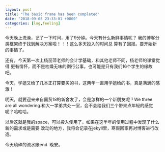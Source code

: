 ```yaml
---
layout: post
title: "The basic frame has been completed"
date: "2018-09-05 23:33:01 +0800"
categories: [log,feeling]
---
```

<p>
今天晚上洗澡，记了一下时间，用了9分钟。今天有什么新鲜事情呢？
我的博客分类框架终于找到解决方案啦<!--more-->！！！这么多天投入的时间总
算有了回报。要开始新的事情了。
</p>
<p>
还有，今天第一次上杨丽萍老师的会计学基础，和其他老师不同，杨老师的课堂觉得
更有情怀，而不是枯燥无味的例行公事。也可能是只有我们16个学生的缘故吧。</p>
<p>
今天，学姐又给了几本正打算要买的书，这两年一直用学姐给的书，真是满满的感激！
</p>
<p>
明天，就要迎来来自国贸18的新舍友了，会是怎样的一个新朋友呢？We three are all
wondering.和大一学弟共处一室，会不会给我们三个带来点年轻的感觉呢？哈哈哈。
</p>
<p>
以后这就是我的space，可以投入使用了。如果在这半年的使用过程中发现了什么新的需求或是需要
改动的地方，我将会记录在jekyll里，寒假回家再对博客进行改造。
</p>
<p>
今天琐碎的流水账end.
晚安。
</p>
